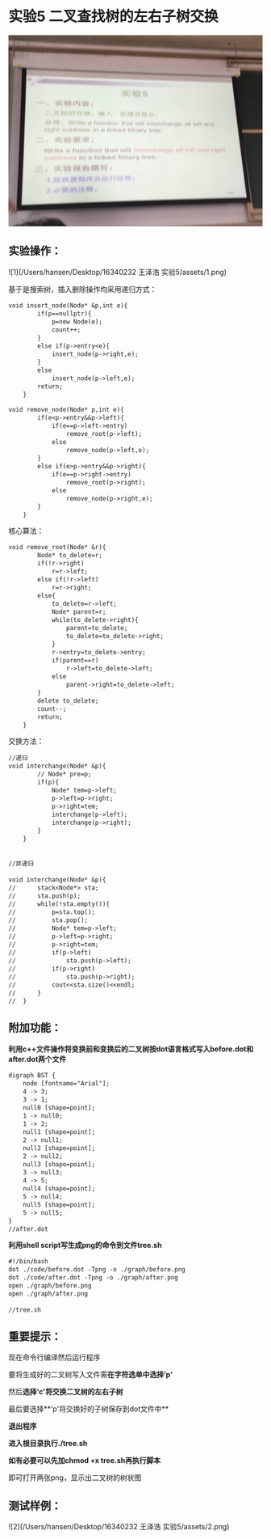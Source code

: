 

# 实验5 二叉查找树的左右子树交换

![IMG_4085](assets/IMG_4085.JPG)



## 实验操作：

![1](/Users/hansen/Desktop/16340232 王泽浩 实验5/assets/1.png)



基于是搜索树，插入删除操作均采用递归方式：

```
void insert_node(Node* &p,int e){
		if(p==nullptr){
			p=new Node(e);
			count++;
		}
		else if(p->entry<e){
			insert_node(p->right,e);
		}
		else 
			insert_node(p->left,e);
		return;
	}
```

```
void remove_node(Node* p,int e){
		if(e<p->entry&&p->left){
			if(e==p->left->entry)
				remove_root(p->left);
			else
				remove_node(p->left,e);
		}
		else if(e>p->entry&&p->right){
			if(e==p->right->entry)
				remove_root(p->right);
			else	
				remove_node(p->right,e);
		}
	}
```

核心算法：

```
void remove_root(Node* &r){
		Node* to_delete=r;
		if(!r->right)
			r=r->left;
		else if(!r->left)
			r=r->right;
		else{
			to_delete=r->left;
			Node* parent=r;
			while(to_delete->right){
				parent=to_delete;
				to_delete=to_delete->right;
			}
			r->entry=to_delete->entry;
			if(parent==r)
				r->left=to_delete->left;
			else
				parent->right=to_delete->left;	
		}
		delete to_delete;
		count--;
		return;
	}
```

交换方法：

```
//递归
void interchange(Node* &p){
		// Node* pre=p;
		if(p){
			Node* tem=p->left;
			p->left=p->right;
			p->right=tem;
			interchange(p->left);
			interchange(p->right);
		}
	}
	
	
//非递归

void interchange(Node* &p){
// 		stack<Node*> sta;
// 		sta.push(p);
// 		while(!sta.empty()){
// 			p=sta.top();
// 			sta.pop();
// 			Node* tem=p->left;
// 			p->left=p->right;
// 			p->right=tem;
// 			if(p->left)
// 				sta.push(p->left);
// 			if(p->right)
// 				sta.push(p->right);
// 			cout<<sta.size()<<endl;
// 		}
// 	}
```

## 附加功能：

**利用c++文件操作将变换前和变换后的二叉树按dot语言格式写入before.dot和after.dot两个文件**

```
digraph BST {
    node [fontname="Arial"];
    4 -> 3;
    3 -> 1;
    null0 [shape=point];
    1 -> null0;
    1 -> 2;
    null1 [shape=point];
    2 -> null1;
    null2 [shape=point];
    2 -> null2;
    null3 [shape=point];
    3 -> null3;
    4 -> 5;
    null4 [shape=point];
    5 -> null4;
    null5 [shape=point];
    5 -> null5;
}
//after.dot
```

**利用shell script写生成png的命令到文件tree.sh**

```
#!/bin/bash
dot ./code/before.dot -Tpng -o ./graph/before.png
dot ./code/after.dot -Tpng -o ./graph/after.png
open ./graph/before.png
open ./graph/after.png

//tree.sh
```

## 重要提示：

现在命令行编译然后运行程序

要将生成好的二叉树写入文件需**在字符选单中选择’p'**

然后**选择‘c'将交换二叉树的左右子树**

最后要选择**‘p'将交换好的子树保存到dot文件中**



**退出程序**

**进入根目录执行./tree.sh**

**如有必要可以先加chmod +x tree.sh再执行脚本**

即可打开两张png，显示出二叉树的树状图



## 测试样例：

![2](/Users/hansen/Desktop/16340232 王泽浩 实验5/assets/2.png)

